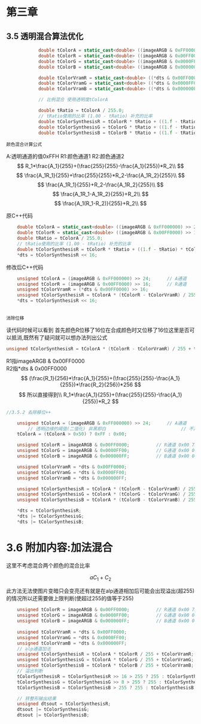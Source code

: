 # 第三章

## 3.5 透明混合算法优化 

```C++
			double tColorA = static_cast<double> ((imageARGB & 0xFF000000) >> 24);		// A通道
			double tColorR = static_cast<double> ((imageARGB & 0x00FF0000) >> 16);		// R通道
			double tColorG = static_cast<double> ((imageARGB & 0x0000FF00) >> 8);		// G通道
			double tColorB = static_cast<double> ((imageARGB & 0x000000FF));			// B通道

			double tColorVramR = static_cast<double> ((*dts & 0x00FF0000) >> 16);
			double tColorVramG = static_cast<double> ((*dts & 0x0000FF00) >> 8);
			double tColorVramB = static_cast<double> ((*dts & 0x000000FF));

			// 比例混合 使用透明度tColorA

			double tRatio = tColorA / 255.0;
			// tRatio使用的比率 (1.00 - tRatio) 补充的比率
			double tColorSynthesisR = tColorR * tRatio + ((1.f - tRatio) * tColorVramR);
			double tColorSynthesisG = tColorG * tRatio + ((1.f - tRatio) * tColorVramG);
			double tColorSynthesisB = tColorB * tRatio + ((1.f - tRatio) * tColorVramB);

```

`颜色混合计算公式`

A:透明通道的值0xFFH
R1:颜色通道1
R2:颜色通道2
$$
R_1*\frac{A_1}{255}+(\frac{255}{255}-\frac{A_1}{255})*R_2\\
$$
$$
\frac{A_1R_1}{255}+\frac{255}{255}*R_2-\frac{A_1R_2}{255}\\
$$
$$
\frac{A_1R_1}{255}+R_2-\frac{A_1R_2}{255}\\
$$
$$
\frac{A_1R_1-A_1R_2}{255}+R_2\\
$$
$$
\frac{A_1(R_1-R_2)}{255}+R_2\\
$$

原C++代码

```C++
	double tColorA = static_cast<double> ((imageARGB & 0xFF000000) >> 24);		// A通道
	double tColorR = static_cast<double> ((imageARGB & 0x00FF0000) >> 16);		// R通道
    double tRatio = tColorA / 255.0;
	// tRatio使用的比率 (1.00 - tRatio) 补充的比率
	double tColorSynthesisR = tColorR * tRatio + ((1.f - tRatio) * tColorVramR);
    *dts = tColorSynthesisR << 16;
```
修改后C++代码

```C++
    unsigned tColorA = (imageARGB & 0xFF000000) >> 24;		// A通道
    unsigned tColorR = (imageARGB & 0x00FF0000) >> 16;		// R通道
    unsigned tColorVramR = (*dts & 0x00FF0000) >> 16;
    unsigned tColorSynthesisR = tColorA * (tColorR - tColorVramR) / 255 + tColorVramR;
    *dts = tColorSynthesisR << 16;
    
```
```消除位移```  

读代码时候可以看到 首先颜色R位移了16位在合成颜色时又位移了16位这里是否可以抵消,既然有了疑问就可以想办法列出公式

```C++
unsigned tColorSynthesisR = tColorA * (tColorR - tColorVramR) / 255 + tColorVramR;
```
R1指imageARGB & 0x00FF0000\
R2指*dts & 0x00FF0000
$$
    (\frac{R_1}{256}*\frac{A_1}{255}+(\frac{255}{255}-\frac{A_1}{255})*\frac{R_2}{256})*256
$$
$$
    所以直接得到\\
    R_1*\frac{A_1}{255}+(\frac{255}{255}-\frac{A_1}{255})*R_2
$$

```C++
//3.5.2 去除移位++

	unsigned tColorA = (imageARGB & 0xFF000000) >> 24;		// A通道
		// 透明边缘的阈值(二值化) 非黑即白							// 不加会出现诡异蓝边情况
	tColorA = (tColorA > 0x50) ? 0xFF : 0x00;

	unsigned tColorR = imageARGB & 0x00FF0000;			// R通道 0x00 73 00 00
	unsigned tColorG = imageARGB & 0x0000FF00;			// G通道 0x00 00 7a 00
	unsigned tColorB = imageARGB & 0x000000FF;			// B通道 0x00 00 00 a6

	unsigned tColorVramR = *dts & 0x00FF0000;
	unsigned tColorVramG = *dts & 0x0000FF00;
	unsigned tColorVramB = *dts & 0x000000FF;

	unsigned tColorSynthesisR = tColorA * (tColorR - tColorVramR) / 255 + tColorVramR; // 0x00 73 00 00
	unsigned tColorSynthesisG = tColorA * (tColorG - tColorVramG) / 255 + tColorVramG; // 0x00 00 7a 00
	unsigned tColorSynthesisB = tColorA * (tColorB - tColorVramB) / 255 + tColorVramB; // 0x00 00 00 a6

	*dts = tColorSynthesisR;
	*dts |= tColorSynthesisG;
	*dts |= tColorSynthesisB;

```

# 3.6 附加内容:加法混合

这里不考虑混合两个颜色的混合比率

$$
    aC_1+C_2
$$

此方法无法使图片变暗只会变亮还有就是在alp通道相加后可能会出现溢出(超255)的情况所以还需要做上限判断(使超过255的值等于255)

```C++
	unsigned tColorR = imageARGB & 0x00FF0000;			// R通道 0x00 73 00 00
	unsigned tColorG = imageARGB & 0x0000FF00;			// G通道 0x00 00 7a 00
	unsigned tColorB = imageARGB & 0x000000FF;			// B通道 0x00 00 00 a6
    
	unsigned tColorVramR = *dts & 0x00FF0000;
	unsigned tColorVramG = *dts & 0x0000FF00;
	unsigned tColorVramB = *dts & 0x000000FF;
    // alp通道加法
	unsigned tColorSynthesisR = tColorA * tColorR / 255 + tColorVramR; // 0x00 73 00 00
	unsigned tColorSynthesisG = tColorA * tColorG / 255 + tColorVramG; // 0x00 00 7a 00
	unsigned tColorSynthesisB = tColorA * tColorB / 255 + tColorVramB; // 0x00 00 00 a6
    // 溢出判断
	tColorSynthesisR = tColorSynthesisR >> 16 > 255 ? 255 : tColorSynthesisR;
	tColorSynthesisG = tColorSynthesisG >> 8 > 255 ? 255 : tColorSynthesisG;
	tColorSynthesisB = tColorSynthesisB > 255 ? 255 : tColorSynthesisB;

	// 转整形输出结果
	unsigned dtsout = tColorSynthesisR;
	dtsout |= tColorSynthesisG;
	dtsout |= tColorSynthesisB;

```
